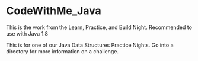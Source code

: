 # CodeWithMe_Java
This is the work from the Learn, Practice, and Build Night. Recommended to use with Java 1.8

This is for one of our Java Data Structures Practice Nights. Go into a directory for more information on a challenge.
